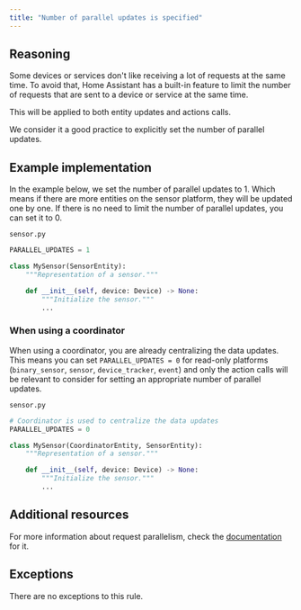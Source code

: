 ```yaml
---
title: "Number of parallel updates is specified"
---
```


## Reasoning

Some devices or services don't like receiving a lot of requests at the same time.
To avoid that, Home Assistant has a built-in feature to limit the number of requests that are sent to a device or service at the same time.

This will be applied to both entity updates and actions calls.

We consider it a good practice to explicitly set the number of parallel updates.

## Example implementation

In the example below, we set the number of parallel updates to 1.
Which means if there are more entities on the sensor platform, they will be updated one by one.
If there is no need to limit the number of parallel updates, you can set it to 0.

`sensor.py`
```python {1} showLineNumbers
PARALLEL_UPDATES = 1

class MySensor(SensorEntity):
    """Representation of a sensor."""

    def __init__(self, device: Device) -> None:
        """Initialize the sensor."""
        ...
```

### When using a coordinator

When using a coordinator, you are already centralizing the data updates.
This means you can set `PARALLEL_UPDATES = 0` for read-only platforms (`binary_sensor`, `sensor`, `device_tracker`, `event`)
and only the action calls will be relevant to consider for setting an appropriate number of parallel updates.

`sensor.py`
```python {1,2} showLineNumbers
# Coordinator is used to centralize the data updates
PARALLEL_UPDATES = 0

class MySensor(CoordinatorEntity, SensorEntity):
    """Representation of a sensor."""

    def __init__(self, device: Device) -> None:
        """Initialize the sensor."""
        ...
```

## Additional resources

For more information about request parallelism, check the [documentation](/docs/integration_fetching_data#request-parallelism) for it.

## Exceptions

There are no exceptions to this rule.
